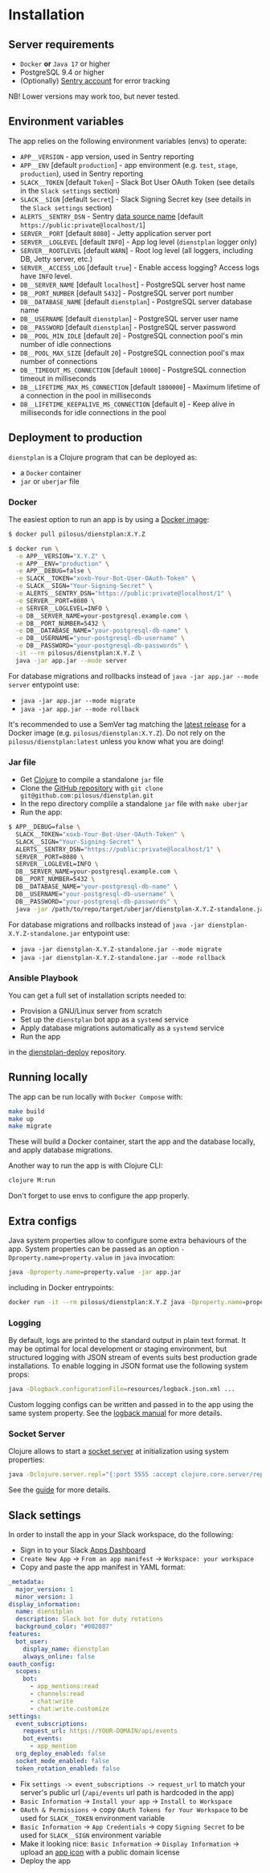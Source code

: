 # Installation

## Server requirements

- `Docker` **or** `Java 17` or higher
- PostgreSQL 9.4 or higher
- (Optionally) [Sentry account](https://sentry.io/) for error tracking

NB! Lower versions may work too, but never tested.

## Environment variables

The app relies on the following environment variables (envs) to operate:

- `APP__VERSION` - app version, used in Sentry reporting
- `APP__ENV` [default `production`] - app environment (e.g. `test`, `stage`, `production`), used in Sentry reporting
- `SLACK__TOKEN` [default `Token`] - Slack Bot User OAuth Token (see details in the `Slack settings` section)
- `SLACK__SIGN` [default `Secret`] - Slack Signing Secret key (see details in the `Slack settings` section)
- `ALERTS__SENTRY_DSN` - Sentry [data source name](https://docs.sentry.io/product/sentry-basics/dsn-explainer/) [default `https://public:private@localhost/1`]
- `SERVER__PORT` [default `8080`] - Jetty application server port
- `SERVER__LOGLEVEL` [default `INFO`] - App log level (`dienstplan` logger only)
- `SERVER__ROOTLEVEL` [default `WARN`] - Root log level (all loggers, including DB, Jetty server, etc.)
- `SERVER__ACCESS_LOG` [default `true`] - Enable access logging? Access logs have `INFO` level.
- `DB__SERVER_NAME` [default `localhost`] - PostgreSQL server host name
- `DB__PORT_NUMBER` [default `5432`] - PostgreSQL server port number
- `DB__DATABASE_NAME` [default `dienstplan`] - PostgreSQL server database name
- `DB__USERNAME` [default `dienstplan`] - PostgreSQL server user name
- `DB__PASSWORD` [default `dienstplan`] - PostgreSQL server password
- `DB__POOL_MIN_IDLE` [default `20`] - PostgreSQL connection pool's min number of idle connections
- `DB__POOL_MAX_SIZE` [default `20`] - PostgreSQL connection pool's max number of connections
- `DB__TIMEOUT_MS_CONNECTION` [default `10000`] - PostgreSQL connection timeout in milliseconds
- `DB__LIFETIME_MAX_MS_CONNECTION` [default `1800000`] - Maximum lifetime of a connection in the pool in milliseconds
- `DB__LIFETIME_KEEPALIVE_MS_CONNECTION` [default `0`] - Keep alive in milliseconds for idle connections in the pool

## Deployment to production

`dienstplan` is a Clojure program that can be deployed as:

- a `Docker` container
- `jar` or `uberjar` file

### Docker

The easiest option to run an app is by using a [Docker
image](https://hub.docker.com/r/pilosus/dienstplan/):

```bash
$ docker pull pilosus/dienstplan:X.Y.Z

$ docker run \
  -e APP__VERSION="X.Y.Z" \
  -e APP__ENV="production" \
  -e APP__DEBUG=false \
  -e SLACK__TOKEN="xoxb-Your-Bot-User-OAuth-Token" \
  -e SLACK__SIGN="Your-Signing-Secret" \
  -e ALERTS__SENTRY_DSN="https://public:private@localhost/1" \
  -e SERVER__PORT=8080 \
  -e SERVER__LOGLEVEL=INFO \
  -e DB__SERVER_NAME=your-postgresql.example.com \
  -e DB__PORT_NUMBER=5432 \
  -e DB__DATABASE_NAME="your-postgresql-db-name" \
  -e DB__USERNAME="your-postgresql-db-username" \
  -e DB__PASSWORD="your-postgresql-db-passwords" \
  -it --rm pilosus/dienstplan:X.Y.Z \
  java -jar app.jar --mode server
```

For database migrations and rollbacks instead of `java -jar app.jar
--mode server` entypoint use:

- `java -jar app.jar --mode migrate`
- `java -jar app.jar --mode rollback`

It's recommended to use a SemVer tag matching the [latest
release](https://github.com/pilosus/dienstplan/releases) for a Docker
image (e.g. `pilosus/dienstplan:X.Y.Z`). Do not rely on the
`pilosus/dienstplan:latest` unless you know what you are doing!

### Jar file

- Get [Clojure](https://www.clojure.org/guides/install_clojure) to compile a standalone `jar` file
- Clone the [GitHub repository](https://github.com/pilosus/dienstplan) with `git clone git@github.com:pilosus/dienstplan.git`
- In the repo directory complile a standalone `jar` file with `make uberjar`
- Run the app:

```bash
$ APP__DEBUG=false \
  SLACK__TOKEN="xoxb-Your-Bot-User-OAuth-Token" \
  SLACK__SIGN="Your-Signing-Secret" \
  ALERTS__SENTRY_DSN="https://public:private@localhost/1" \
  SERVER__PORT=8080 \
  SERVER__LOGLEVEL=INFO \
  DB__SERVER_NAME=your-postgresql.example.com \
  DB__PORT_NUMBER=5432 \
  DB__DATABASE_NAME="your-postgresql-db-name" \
  DB__USERNAME="your-postgresql-db-username" \
  DB__PASSWORD="your-postgresql-db-passwords" \
  java -jar /path/to/repo/target/uberjar/dienstplan-X.Y.Z-standalone.jar
```

For database migrations and rollbacks instead of `java -jar dienstplan-X.Y.Z-standalone.jar` entypoint use:

- `java -jar dienstplan-X.Y.Z-standalone.jar --mode migrate`
- `java -jar dienstplan-X.Y.Z-standalone.jar --mode rollback`

### Ansible Playbook

You can get a full set of installation scripts needed to:

- Provision a GNU/Linux server from scratch
- Set up the `dienstplan` bot app as a `systemd` service
- Apply database migrations automatically as a `systemd` service
- Run the app

in the [dienstplan-deploy](https://github.com/pilosus/dienstplan-deploy/) repository.

## Running locally

The app can be run locally with `Docker Compose` with:

```bash
make build
make up
make migrate
```

These will build a Docker container, start the app and the database
locally, and apply database migrations.

Another way to run the app is with Clojure CLI:

```bash
clojure M:run
```

Don't forget to use envs to configure the app properly.

## Extra configs

Java system properties allow to configure some extra behaviours of the
app.  System properties can be passed as an option
`-Dproperty.name=property.value` in `java` invocation:

```bash
java -Dproperty.name=property.value -jar app.jar
```

including in Docker entrypoints:

```bash
docker run -it --rm pilosus/dienstplan:X.Y.Z java -Dproperty.name=property.value -jar app.jar
```

### Logging

By default, logs are printed to the standard output in plain text
format. It may be optimal for local development or staging
environment, but structured logging with JSON stream of events suits
best production grade installations. To enable logging in JSON format
use the following system props:

```bash
java -Dlogback.configurationFile=resources/logback.json.xml ...
```

Custom logging configs can be written and passed in to the app using
the same system property. See the [logback
manual](https://logback.qos.ch/manual/configuration.html) for more
details.

### Socket Server

Clojure allows to start a [socket
server](https://clojure.org/reference/repl_and_main#_launching_a_socket_server)
at initialization using system properties:

```bash
java -Dclojure.server.repl="{:port 5555 :accept clojure.core.server/repl} ..."
```

See the
[guide](https://blog.pilosus.org/posts/2023/07/07/debugging-and-patching-clojure-code-running-in-production-using-socket-server-and-repl/)
for more details.


## Slack settings

In order to install the app in your Slack workspace, do the following:

- Sign in to your Slack [Apps Dashboard](https://api.slack.com/apps)
- `Create New App` -> `From an app manifest` -> `Workspace: your workspace`
- Copy and paste the app manifest in YAML format:

```yaml
_metadata:
  major_version: 1
  minor_version: 1
display_information:
  name: dienstplan
  description: Slack bot for duty rotations
  background_color: "#002087"
features:
  bot_user:
    display_name: dienstplan
    always_online: false
oauth_config:
  scopes:
    bot:
      - app_mentions:read
      - channels:read
      - chat:write
      - chat:write.customize
settings:
  event_subscriptions:
    request_url: https://YOUR-DOMAIN/api/events
    bot_events:
      - app_mention
  org_deploy_enabled: false
  socket_mode_enabled: false
  token_rotation_enabled: false
```

- Fix `settings -> event_subscriptions -> request_url` to match your server's public url (`/api/events` url path is hardcoded in the app)
- `Basic Information` -> `Install your app` -> `Install to Workspace`
- `OAuth & Permissions` -> copy `OAuth Tokens for Your Workspace` to be used for `SLACK__TOKEN` environment variable
- `Basic Information` -> `App Credentials` -> copy `Signing Secret` to be used for `SLACK__SIGN` environment variable
- Make it looking nice: `Basic Information` -> `Display Information` -> upload an [app icon](https://openclipart.org/detail/233274/circle-arrow) with a public domain license
- Deploy the app
